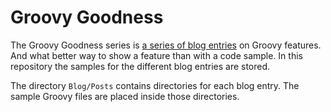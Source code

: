 # Groovy Goodness

The Groovy Goodness series is [a series of blog entries](http://mrhaki.blogspot.com) on Groovy features. And what better way to show a feature than with a code sample. In this repository the samples for the different blog entries are stored.

The directory `Blog/Posts` contains directories for each blog entry. The sample Groovy files are placed inside those directories.

